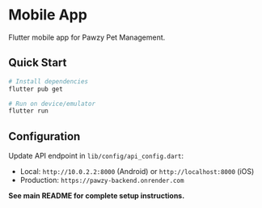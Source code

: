 # Mobile App

Flutter mobile app for Pawzy Pet Management.

## Quick Start

```bash
# Install dependencies
flutter pub get

# Run on device/emulator
flutter run
```

## Configuration

Update API endpoint in `lib/config/api_config.dart`:
- Local: `http://10.0.2.2:8000` (Android) or `http://localhost:8000` (iOS)
- Production: `https://pawzy-backend.onrender.com`

**See main README for complete setup instructions.**
